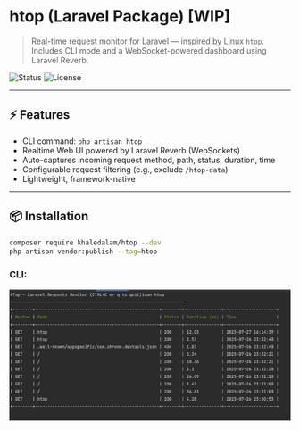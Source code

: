# htop (Laravel Package) [WIP]

> Real-time request monitor for Laravel — inspired by Linux `htop`.  
> Includes CLI mode and a WebSocket-powered dashboard using Laravel Reverb.

![Status](https://img.shields.io/badge/status-WIP-orange)
![License](https://img.shields.io/github/license/khaledalam/htop)

---

## ⚡️ Features

- CLI command: `php artisan htop`
- Realtime Web UI powered by Laravel Reverb (WebSockets)
- Auto-captures incoming request method, path, status, duration, time
- Configurable request filtering (e.g., exclude `/htop-data`)
- Lightweight, framework-native

---

## 📦 Installation

```bash
composer require khaledalam/htop --dev
php artisan vendor:publish --tag=htop
```

### CLI:
<img src="htop-cli.png" />
